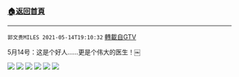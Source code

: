 ﻿###  [:house:返回首頁](https://github.com/ourhimalayas/txt)
---

`郭文贵MILES 2021-05-14T19:10:32` [轉載自GTV](https://gtv.org/web/#/UserInfo/5e596957357cc612d35a8044)

5月14号：这是个好人……更是个伟大的医生！￼

![](https://filegroup.gtv.org/cdn-cgi/image/width=600/https://filegroup.gtv.org/group7/web/20210514/19/10/0/f93044aab55cd04aa5f433a18abadd27.jpg)
![](https://filegroup.gtv.org/cdn-cgi/image/width=600/https://filegroup.gtv.org/group7/web/20210514/19/10/0/bbfeafcc58bfea07317d47473c9012ab.jpg)
![](https://filegroup.gtv.org/cdn-cgi/image/width=600/https://filegroup.gtv.org/group7/web/20210514/19/10/0/c51712a5c3b141dea900ff213173b856.jpg)
![](https://filegroup.gtv.org/cdn-cgi/image/width=600/https://filegroup.gtv.org/group7/web/20210514/19/10/0/8b89b8004d5f5c23b48589e8f7b12a5d.jpg)
![](https://filegroup.gtv.org/cdn-cgi/image/width=600/https://filegroup.gtv.org/group7/web/20210514/19/10/0/1574319825bdc089114c2a46f181c478.jpg)
![](https://filegroup.gtv.org/cdn-cgi/image/width=600/https://filegroup.gtv.org/group7/web/20210514/19/10/0/3bcee1d46b68399438ba4774fc186810.jpg)
